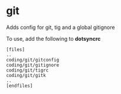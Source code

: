 git
===

Adds config for git, tig and a global gitignore

To use, add the following to **dotsyncrc**

    [files]
    ..
    coding/git/gitconfig
    coding/git/gitignore
    coding/git/tigrc
    coding/git/gitk
    ..
    [endfiles]

